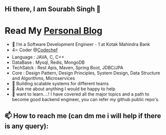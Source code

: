 ## Hi there, I am Sourabh Singh 👋
# Read My [Personal Blog](https://sourabhsingh282.vercel.app/)
- 🔭 I’m a Software Development Engineer - 1 at Kotak Mahindra Bank
- 4⭐ Coder @[Codechef](https://www.codechef.com/users/sourabhsingh28)
- Language : JAVA, C, C++
- DataBase : Mysql, Redis, MongoDB
- TechSatck : Rest Apis, Maven, Spring Boot, JDBC/JPA
- Core : Design Pattern, Design Principles, System Design, Data Structure and Algorithms, Microservices
- 🌱 Building scalable systems for different teams 
- 💬 Ask me about anything I would be happy to help
- 👯 want to learn....! I have covered all the major topics and a path to become good backend engineer, you can refer my github public repo's.
## 📫 How to reach me (can dm me i will help if there is any query):
